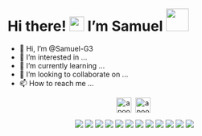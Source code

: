 <p align="center">

# Hi there! <img src="https://github.com/TheDudeThatCode/TheDudeThatCode/blob/master/Assets/Hi.gif" width="29px"> I’m Samuel  <img src="https://github.com/TheDudeThatCode/TheDudeThatCode/blob/master/Assets/Developer.gif" width="45px"> 
 
  
- 👋 Hi, I’m @Samuel-G3
- 👀 I’m interested in ...
- 🌱 I’m currently learning ...
- 💞️ I’m looking to collaborate on ...
- 📫 How to reach me ...

<!---
Samuel-G3/Samuel-G3 is a ✨ special ✨ repository because its `README.md` (this file) appears on your GitHub profile.
You can click the Preview link to take a look at your changes.
--->
 
 
  
  
  
  
  
  
<p align="center">
  <a href="https://twitter.com/SG_359" target="blank"><img align="center" src="https://cdn.jsdelivr.net/npm/simple-icons@3.0.1/icons/twitter.svg" alt="apoorv__tyagi" height="30" width="30" /></a>&nbsp;
<a href="https://linkedin.com/in/samuel-garcía-716747224/" target="blank"><img align="center" src="https://cdn.jsdelivr.net/npm/simple-icons@3.0.1/icons/linkedin.svg" alt="apoorvtyagi" height="30" width="30" /></a>&nbsp;
   
<div align="center">

 ![](https://img.shields.io/badge/Tools-mySQL-informational?style=plastic&logo=mysql&logoColor=white&color=green)
  ![](https://img.shields.io/badge/Code-php-informational?style=plastic&logo=php&logoColor=yellow&color=green)
 ![](https://img.shields.io/badge/Code-Angular-informational?style=plastic&logo=angular&logoColor=yellow&color=green)
 ![](https://img.shields.io/badge/Editor-VS_Code-informational?style=plastic&logo=visual-studio-code&logoColor=yellow&color=green)
   ![](https://img.shields.io/badge/Code-node.js-informational?style=plastic&logo=node.js&logoColor=yellow&color=green)
![](https://img.shields.io/badge/Code-JavaScript-informational?style=plastic&logo=javascript&logoColor=yellow&color=green)
  ![](https://img.shields.io/badge/Tools-mongodb-informational?style=plastic&logo=mongodb&logoColor=yellow&color=green)
![](https://img.shields.io/badge/Code-React-informational?style=plastic&logo=react&logoColor=yellow&color=green)
 ![](https://img.shields.io/badge/Tools-Docker-informational?style=plastic&logo=docker&logoColor=yellow&color=green)
  ![](https://img.shields.io/badge/Code-html5-informational?style=plastic&logo=html5&logoColor=yellow&color=green)
  ![](https://img.shields.io/badge/Code-git-informational?style=plastic&logo=git&logoColor=yellow&color=green) 
 ![](https://img.shields.io/badge/Code-css3-informational?style=plastic&logo=css3&logoColor=yellow&color=green)
 </div>
